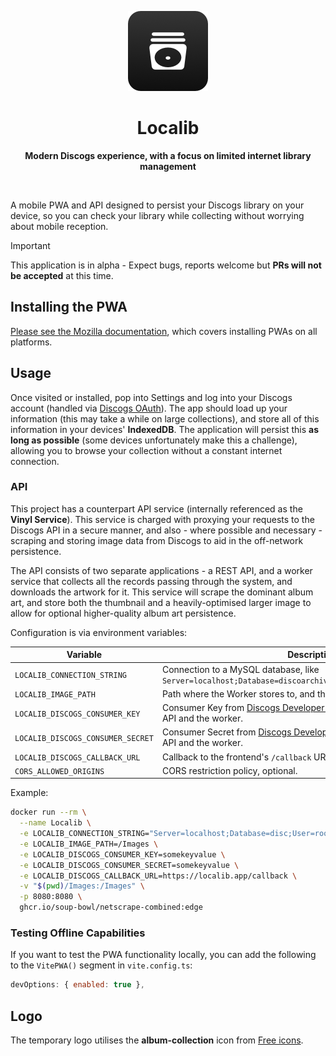 <p align="center">
  <img src="/assets/logo-app.png" alt="" />
</p>
<h1 align="center">Localib</h1>
<p align="center">
  <strong>Modern Discogs experience, with a focus on limited internet library management</strong>
</p>
<p align="center">
  <img src="https://f.subo.dev/i/discogs-app-image.webp" alt="" />
</p>

A mobile PWA and API designed to persist your Discogs library on your device, so you can check your library while collecting without worrying about mobile reception.

> [!IMPORTANT]  
> This application is in alpha - Expect bugs, reports welcome but **PRs will not be accepted** at this time.

## Installing the PWA

[Please see the Mozilla documentation](https://developer.mozilla.org/en-US/docs/Web/Progressive_web_apps/Guides/Installing), which covers installing PWAs on all platforms.

## Usage

Once visited or installed, pop into Settings and log into your Discogs account (handled via [Discogs OAuth](https://www.discogs.com/developers/#page:authentication,header:authentication-discogs-auth-flow)). The app should load up your information (this may take a while on large collections), and store all of this information in your devices' **IndexedDB**. The application will persist this **as long as possible** (some devices unfortunately make this a challenge), allowing you to browse your collection without a constant internet connection.

### API

This project has a counterpart API service (internally referenced as the **Vinyl Service**). This service is charged with proxying your requests to the Discogs API in a secure manner, and also - where possible and necessary - scraping and storing image data from Discogs to aid in the off-network persistence.

The API consists of two separate applications - a REST API, and a worker service that collects all the records passing through the system, and downloads the artwork for it. This service will scrape the dominant album art, and store both the thumbnail and a heavily-optimised larger image to allow for optional higher-quality album art persistence.

Configuration is via environment variables:

Variable | Description
-|-
`LOCALIB_CONNECTION_STRING` | Connection to a MySQL database, like `Server=localhost;Database=discoarchive;User=root;Password=password;`
`LOCALIB_IMAGE_PATH` | Path where the Worker stores to, and the API serves images from.
`LOCALIB_DISCOGS_CONSUMER_KEY` | Consumer Key from [Discogs Developer Application][dcd], used by both the API and the worker.
`LOCALIB_DISCOGS_CONSUMER_SECRET` | Consumer Secret from [Discogs Developer Application][dcd], used by both the API and the worker.
`LOCALIB_DISCOGS_CALLBACK_URL` | Callback to the frontend's `/callback` URL to handle OAuth flow.
`CORS_ALLOWED_ORIGINS` | CORS restriction policy, optional.

Example:

```bash
docker run --rm \
  --name Localib \
  -e LOCALIB_CONNECTION_STRING="Server=localhost;Database=disc;User=root;Password=password;" \
  -e LOCALIB_IMAGE_PATH=/Images \
  -e LOCALIB_DISCOGS_CONSUMER_KEY=somekeyvalue \
  -e LOCALIB_DISCOGS_CONSUMER_SECRET=somekeyvalue \
  -e LOCALIB_DISCOGS_CALLBACK_URL=https://localib.app/callback \
  -v "$(pwd)/Images:/Images" \
  -p 8080:8080 \
  ghcr.io/soup-bowl/netscrape-combined:edge
```

### Testing Offline Capabilities

If you want to test the PWA functionality locally, you can add the following to the `VitePWA()` segment in `vite.config.ts`:

```js
devOptions: { enabled: true },
```


## Logo

The temporary logo utilises the **album-collection** icon from [Free icons](https://free-icons.github.io/free-icons/).

[dcd]: https://www.discogs.com/settings/developers
